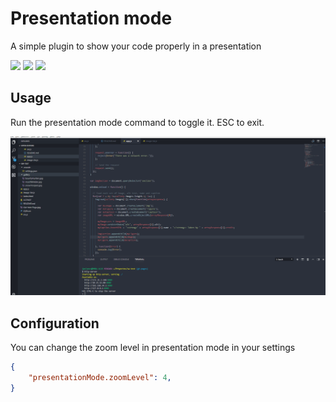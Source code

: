# Presentation mode

A simple plugin to show your code properly in a presentation

![](https://vsmarketplacebadge.apphb.com/version-short/jspolancor.presentationmode.svg?style=flat-square)
![](https://vsmarketplacebadge.apphb.com/installs-short/jspolancor.presentationmode.svg?style=flat-square)
![](https://vsmarketplacebadge.apphb.com/rating-short/jspolancor.presentationmode.svg?style=flat-square)

## Usage

Run the presentation mode command to toggle it. ESC to exit.

![Screenshot](demo.gif)

## Configuration

You can change the zoom level in presentation mode in your settings

```json
{
    "presentationMode.zoomLevel": 4,
}
```